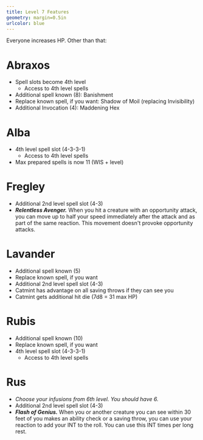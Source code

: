 ```yaml
---
title: Level 7 Features
geometry: margin=0.5in
urlcolor: blue
---
```


Everyone increases HP. Other than that:

# Abraxos

- Spell slots become 4th level
  - Access to 4th level spells
- Additional spell known (8): Banishment
- Replace known spell, if you want: Shadow of Moil (replacing Invisibility)
- Additional Invocation (4): Maddening Hex

# Alba

- 4th level spell slot (4-3-3-1)
  - Access to 4th level spells
- Max prepared spells is now 11 (WIS + level)

# Fregley

- Additional 2nd level spell slot (4-3)
- **_Relentless Avenger._** When you hit a creature with an opportunity attack,
  you can move up to half your speed immediately after the attack and as part of
  the same reaction. This movement doesn't provoke opportunity attacks.

# Lavander

- Additional spell known (5)
- Replace known spell, if you want
- Additional 2nd level spell slot (4-3)
- Catmint has advantage on all saving throws if they can see you
- Catmint gets additional hit die (7d8 = 31 max HP)

# Rubis

- Additional spell known (10)
- Replace known spell, if you want
- 4th level spell slot (4-3-3-1)
  - Access to 4th level spells

# Rus

- _Choose your infusions from 6th level. You should have 6._
- Additional 2nd level spell slot (4-3)
- **_Flash of Genius._** When you or another creature you can see within 30 feet
  of you makes an ability check or a saving throw, you can use your reaction to
  add your INT to the roll. You can use this INT times per long rest.
